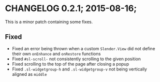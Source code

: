 # CHANGELOG 0.2.1; 2015-08-16;

This is a minor patch containing some fixes.

## Fixed

* Fixed an error being thrown when a custom `Slender.View` did not define their
  own `onEnhance` and `onRestore` functions
* Fixed `#sl-scroll-` not consistently scrolling to the given position
* Fixed scrolling to the top of the page after closing a popup
* Fixed `.sl-widgetgroup-h` and `.sl-widgetgroup-v` not being vertically
  aligned as `middle`
